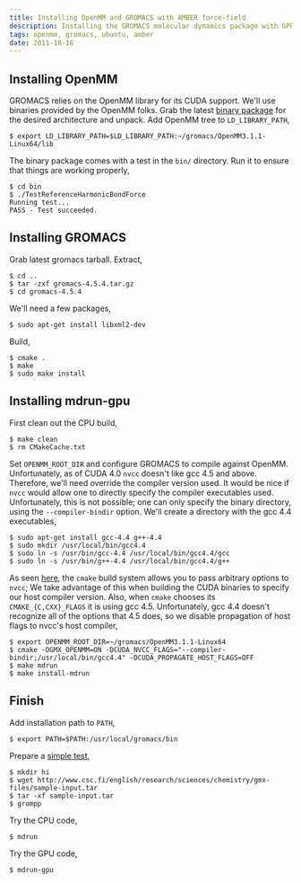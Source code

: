 ```yaml
---
title: Installing OpenMM and GROMACS with AMBER force-field
description: Installing the GROMACS molecular dynamics package with GPU acceleration and the AMBER force-field.
tags: openmm, gromacs, ubuntu, amber
date: 2011-10-16
---
```


## Installing OpenMM
GROMACS relies on the OpenMM library for its CUDA support. We'll use binaries
provided by the OpenMM folks. Grab the latest [binary
package](https://simtk.org/project/xml/downloads.xml?group_id=161) for the
desired architecture and unpack. Add OpenMM tree to `LD_LIBRARY_PATH`,
        
    $ export LD_LIBRARY_PATH=$LD_LIBRARY_PATH:~/gromacs/OpenMM3.1.1-Linux64/lib

The binary package comes with a test in the `bin/` directory. Run it to ensure
that things are working properly,

    $ cd bin
    $ ./TestReferenceHarmonicBondForce 
    Running test...
    PASS - Test succeeded.

## Installing GROMACS
Grab latest gromacs tarball. Extract,

    $ cd ..
    $ tar -zxf gromacs-4.5.4.tar.gz
    $ cd gromacs-4.5.4

We'll need a few packages,

    $ sudo apt-get install libxml2-dev

Build,
        
    $ cmake .
    $ make
    $ sudo make install

## Installing mdrun-gpu
First clean out the CPU build,

    $ make clean
    $ rm CMakeCache.txt

Set `OPENMM_ROOT_DIR` and configure GROMACS to compile against OpenMM.
Unfortunately, as of CUDA 4.0 `nvcc` doesn't like gcc 4.5 and above. Therefore,
we'll need override the compiler version used. It would be nice if `nvcc` would
allow one to directly specify the compiler executables used. Unfortunately,
this is not possible; one can only specify the binary directory, using the
`--compiler-bindir` option. We'll create a directory with the gcc 4.4
executables,

    $ sudo apt-get install gcc-4.4 g++-4.4
    $ sudo mkdir /usr/local/bin/gcc4.4
    $ sudo ln -s /usr/bin/gcc-4.4 /usr/local/bin/gcc4.4/gcc
    $ sudo ln -s /usr/bin/g++-4.4 /usr/local/bin/gcc4.4/g++
        
As seen [here](http://www.alsvartr.de/?p=848), the `cmake` build system allows
you to pass arbitrary options to `nvcc`; We take advantage of this when
building the CUDA binaries to specify our host compiler version. Also, when
`cmake` chooses its `CMAKE_{C,CXX}_FLAGS` it is using gcc 4.5. Unfortunately,
gcc 4.4 doesn't recognize all of the options that 4.5 does, so we disable
propagation of host flags to nvcc's host compiler,

    $ export OPENMM_ROOT_DIR=~/gromacs/OpenMM3.1.1-Linux64
    $ cmake -DGMX_OPENMM=ON -DCUDA_NVCC_FLAGS="--compiler-bindir;/usr/local/bin/gcc4.4" -DCUDA_PROPAGATE_HOST_FLAGS=OFF
    $ make mdrun
    $ make install-mdrun

## Finish

Add installation path to `PATH`,
        
    $ export PATH=$PATH:/usr/local/gromacs/bin
        
Prepare a [simple test](http://www.csc.fi/english/research/sciences/chemistry/gmx-files/simple_gromacs_run/),

    $ mkdir hi
    $ wget http://www.csc.fi/english/research/sciences/chemistry/gmx-files/sample-input.tar
    $ tar -xf sample-input.tar
    $ grompp

Try the CPU code,

    $ mdrun

Try the GPU code,

    $ mdrun-gpu

